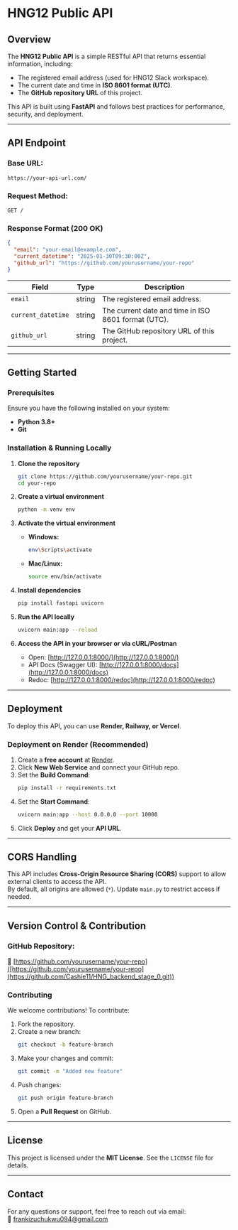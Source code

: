 # **HNG12 Public API**  

## **Overview**  
The **HNG12 Public API** is a simple RESTful API that returns essential information, including:  
- The registered email address (used for HNG12 Slack workspace).  
- The current date and time in **ISO 8601 format (UTC)**.  
- The **GitHub repository URL** of this project.  

This API is built using **FastAPI** and follows best practices for performance, security, and deployment.  

---

## **API Endpoint**  

### **Base URL:**  
```
https://your-api-url.com/
```

### **Request Method:**  
```http
GET /
```

### **Response Format (200 OK)**  
```json
{
  "email": "your-email@example.com",
  "current_datetime": "2025-01-30T09:30:00Z",
  "github_url": "https://github.com/yourusername/your-repo"
}
```

| Field            | Type   | Description                                        |
|-----------------|--------|----------------------------------------------------|
| `email`         | string | The registered email address.                      |
| `current_datetime` | string | The current date and time in ISO 8601 format (UTC). |
| `github_url`    | string | The GitHub repository URL of this project.        |

---

## **Getting Started**  

### **Prerequisites**  
Ensure you have the following installed on your system:  
- **Python 3.8+**  
- **Git**  

### **Installation & Running Locally**  

1. **Clone the repository**  
   ```bash
   git clone https://github.com/yourusername/your-repo.git
   cd your-repo
   ```

2. **Create a virtual environment**  
   ```bash
   python -m venv env
   ```

3. **Activate the virtual environment**  
   - **Windows:**  
     ```bash
     env\Scripts\activate
     ```
   - **Mac/Linux:**  
     ```bash
     source env/bin/activate
     ```

4. **Install dependencies**  
   ```bash
   pip install fastapi uvicorn
   ```

5. **Run the API locally**  
   ```bash
   uvicorn main:app --reload
   ```

6. **Access the API in your browser or via cURL/Postman**  
   - Open: [http://127.0.0.1:8000/](http://127.0.0.1:8000/)  
   - API Docs (Swagger UI): [http://127.0.0.1:8000/docs](http://127.0.0.1:8000/docs)  
   - Redoc: [http://127.0.0.1:8000/redoc](http://127.0.0.1:8000/redoc)  

---

## **Deployment**  
To deploy this API, you can use **Render, Railway, or Vercel**.  

### **Deployment on Render (Recommended)**  
1. Create a **free account** at [Render](https://render.com/).  
2. Click **New Web Service** and connect your GitHub repo.  
3. Set the **Build Command**:  
   ```bash
   pip install -r requirements.txt
   ```
4. Set the **Start Command**:  
   ```bash
   uvicorn main:app --host 0.0.0.0 --port 10000
   ```
5. Click **Deploy** and get your **API URL**.  

---

## **CORS Handling**  
This API includes **Cross-Origin Resource Sharing (CORS)** support to allow external clients to access the API.  
By default, all origins are allowed (`*`). Update `main.py` to restrict access if needed.  

---

## **Version Control & Contribution**  
### **GitHub Repository:**  
🔗 [https://github.com/yourusername/your-repo]([https://github.com/yourusername/your-repo](https://github.com/Cashie11/HNG_backend_stage_0.git))  

### **Contributing**  
We welcome contributions! To contribute:  
1. Fork the repository.  
2. Create a new branch:  
   ```bash
   git checkout -b feature-branch
   ```
3. Make your changes and commit:  
   ```bash
   git commit -m "Added new feature"
   ```
4. Push changes:  
   ```bash
   git push origin feature-branch
   ```
5. Open a **Pull Request** on GitHub.  

---

## **License**  
This project is licensed under the **MIT License**. See the `LICENSE` file for details.  

---

## **Contact**  
For any questions or support, feel free to reach out via email:  
📧 frankizuchukwu094@gmail.com
